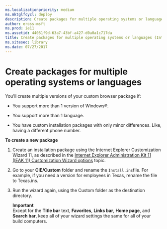 ```yaml
---
ms.localizationpriority: medium
ms.mktglfcycl: deploy
description: Create packages for multiple operating systems or languages
author: eross-msft
ms.prod: ie11
ms.assetid: 44051f9d-63a7-43bf-a427-d0a0a1c717da
title: Create packages for multiple operating systems or languages (Internet Explorer 11 for IT Pros)
ms.sitesec: library
ms.date: 07/27/2017
---
```



# Create packages for multiple operating systems or languages
You'll create multiple versions of your custom browser package if:

-   You support more than 1 version of Windows®.

-   You support more than 1 language.

-   You have custom installation packages with only minor differences. Like, having a different phone number.

 **To create a new package**

1.  Create an installation package using the Internet Explorer Customization Wizard 11, as described in the [Internet Explorer Administration Kit 11 (IEAK 11) Customization Wizard options](../ie11-ieak/ieak11-wizard-custom-options.md) topic.

2.  Go to your **CIE/Custom** folder and rename the `Install.ins`file. For example, if you need a version for employees in Texas, rename the file to Texas.ins.

3.  Run the wizard again, using the Custom folder as the destination directory.<p>
**Important**<br>
Except for the **Title bar** text, **Favorites**, **Links bar**, **Home page**, and **Search bar**, keep all of your wizard settings the same for all of your build computers.

     

 

 




